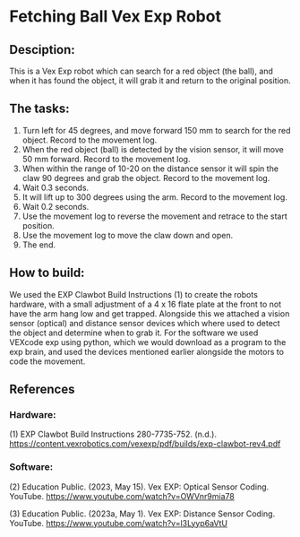 # Fetching Ball Vex Exp Robot
## Desciption: 
This is a Vex Exp robot which can search for a red object (the ball), and when it has found the object, it will grab it and return to the original position. 

## The tasks:
1. Turn left for 45 degrees, and move forward 150 mm to search for the red object. Record to the movement log.
2. When the red object (ball) is detected by the vision sensor, it will move 50 mm forward. Record to the movement log.
3. When within the range of 10-20 on the distance sensor it will spin the claw 90 degrees and grab the object. Record to the movement log.
4. Wait 0.3 seconds.
5. It will lift up to 300 degrees using the arm. Record to the movement log.
6. Wait 0.2 seconds.
7. Use the movement log to reverse the movement and retrace to the start position.
8. Use the movement log to move the claw down and open.
9. The end.

## How to build:
We used the EXP Clawbot Build Instructions (1) to create the robots hardware, with a small adjustment of a 4 x 16 flate plate at the front to not have the arm hang low and get trapped. Alongside this we attached a vision sensor (optical) and distance sensor devices which where used to detect the object and determine when to grab it. For the software we used VEXcode exp using python, which we would download as a program to the exp brain, and used the devices mentioned earlier alongside the motors to code the movement. 

## References
### Hardware:
(1) EXP Clawbot Build Instructions 280-7735-752. (n.d.). https://content.vexrobotics.com/vexexp/pdf/builds/exp-clawbot-rev4.pdf
### Software: 
(2) Education Public. (2023, May 15). Vex EXP: Optical Sensor Coding. YouTube. https://www.youtube.com/watch?v=OWVnr9mia78

(3) Education Public. (2023a, May 1). Vex EXP: Distance Sensor Coding. YouTube. https://www.youtube.com/watch?v=l3Lyyp6aVtU
